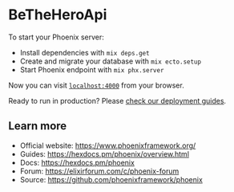 # BeTheHeroApi

To start your Phoenix server:

  * Install dependencies with `mix deps.get`
  * Create and migrate your database with `mix ecto.setup`
  * Start Phoenix endpoint with `mix phx.server`

Now you can visit [`localhost:4000`](http://localhost:4000) from your browser.

Ready to run in production? Please [check our deployment guides](https://hexdocs.pm/phoenix/deployment.html).

## Learn more

  * Official website: https://www.phoenixframework.org/
  * Guides: https://hexdocs.pm/phoenix/overview.html
  * Docs: https://hexdocs.pm/phoenix
  * Forum: https://elixirforum.com/c/phoenix-forum
  * Source: https://github.com/phoenixframework/phoenix
